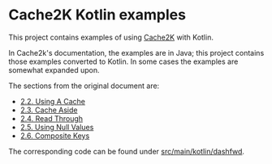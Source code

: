 # Cache2K Kotlin examples
This project contains examples of using [Cache2K](https://cache2k.org) with Kotlin.

In Cache2k's documentation, the examples are in Java; this project contains those examples converted to
Kotlin.  In some cases the examples are somewhat expanded upon.

The sections from the original document are:
- [2.2. Using A Cache](https://cache2k.org/docs/latest/user-guide.html#using-a-cache)
- [2.3. Cache Aside](https://cache2k.org/docs/latest/user-guide.html#cache-aside)
- [2.4. Read Through](https://cache2k.org/docs/latest/user-guide.html#read-through)
- [2.5. Using Null Values](https://cache2k.org/docs/latest/user-guide.html#using-null-values)
- [2.6. Composite Keys](https://cache2k.org/docs/latest/user-guide.html#composite-keys)

The corresponding code can be found under [src/main/kotlin/dashfwd](https://github.com/dashfwd/kotlin-cache2k-standalone/tree/master/src/main/kotlin/dashfwd).